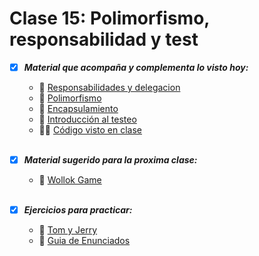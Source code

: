 # Clase 15: Polimorfismo, responsabilidad y test
- [x] ***Material que acompaña y complementa lo visto hoy:***
  - 📄 [Responsabilidades y delegacion](https://wiki.uqbar.org/wiki/articles/modelando-objetos---responsabilidades-y-delegacion.html)
  - 📄 [Polimorfismo](https://wiki.uqbar.org/wiki/articles/polimorfismo-en-el-paradigma-de-objetos.html)
  - 📄 [Encapsulamiento](https://wiki.uqbar.org/wiki/articles/encapsulamiento.html)
  - 📄 [Introducción al testeo](https://docs.google.com/document/d/1Q_v48gZfRmVfLMvC0PBpmtZyMoALbh11AwmEllP__eY/edit#heading=h.ie2nnl79bchf)
  - 🧑‍💻 [Código visto en clase](https://github.com/pdepjm/2024-o-heroesEnClase/blob/master/example.wlk)

  <br>
 - [x] ***Material sugerido para la proxima clase:***
     - 🔗 [Wollok Game](https://www.wollok.org/documentation/wollok_game/)

    <br> 
- [x] ***Ejercicios para practicar:***
    - 📄 [Tom y Jerry](https://github.com/wollok/TomYJerry)
    - 📄 [Guia de Enunciados](https://docs.google.com/document/d/1TGtFLt27pUHAufOfJo6D82ZKFVgDbJRl2y7rp2cpoEk/edit?usp=drive_link)
